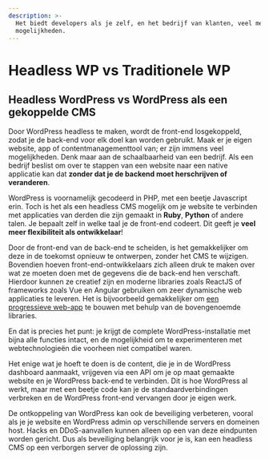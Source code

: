 ```yaml
---
description: >-
  Het biedt developers als je zelf, en het bedrijf van klanten, veel meer
  mogelijkheden.
---
```


# Headless WP vs Traditionele WP

## Headless WordPress vs WordPress als een gekoppelde CMS

Door WordPress headless te maken, wordt de front-end losgekoppeld, zodat je de back-end voor elk doel kan worden gebruikt. Maak er je eigen website, app of contentmanagementtool van; er zijn immens veel mogelijkheden. Denk maar aan de schaalbaarheid van een bedrijf. Als een bedrijf beslist om over te stappen van een website naar een native applicatie kan dat **zonder dat je de backend moet herschrijven of veranderen**.

WordPress is voornamelijk gecodeerd in PHP, met een beetje Javascript erin. Toch is het als een headless CMS mogelijk om je website te verbinden met applicaties van derden die zijn gemaakt in **Ruby**, **Python** of andere talen. Je bepaalt zelf in welke taal je de front-end codeert. Dit geeft je **veel meer flexibiliteit als ontwikkelaar**!

Door de front-end van de back-end te scheiden, is het gemakkelijker om deze in de toekomst opnieuw te ontwerpen, zonder het CMS te wijzigen. Bovendien hoeven front-end-ontwikkelaars zich alleen druk te maken over wat ze moeten doen met de gegevens die de back-end hen verschaft. Hierdoor kunnen ze creatief zijn en moderne libraries zoals ReactJS of frameworks zoals Vue en Angular gebruiken om zeer dynamische web applicaties te leveren. Het is bijvoorbeeld gemakkelijker om [een ​​progressieve web-app](https://en.wikipedia.org/wiki/Progressive_web_application) te bouwen met behulp van de bovengenoemde libraries.

En dat is precies het punt: je krijgt de complete WordPress-installatie met bijna alle functies intact, en de mogelijkheid om te experimenteren met webtechnologieën die voorheen niet compatibel waren.

Het enige wat je hoeft te doen is de content, die je in de WordPress dashboard aanmaakt, vrijgeven via een API om je op maat gemaakte website en je WordPress back-end te verbinden. Dit is hoe WordPress al werkt, maar met een beetje code kan je de standaardverbindingen verbreken en de WordPress front-end vervangen door je eigen werk.

De ontkoppeling van WordPress kan ook de beveiliging verbeteren, vooral als je je website en WordPress admin op verschillende servers en domeinen host. Hacks en DDoS-aanvallen kunnen alleen op een van deze eindpunten worden gericht. Dus als beveiliging belangrijk voor je is, kan een headless CMS op een verborgen server de oplossing zijn.

